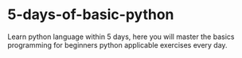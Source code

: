 # 5-days-of-basic-python
Learn python language within 5 days, here you will master the basics programming for beginners python applicable exercises every day.
